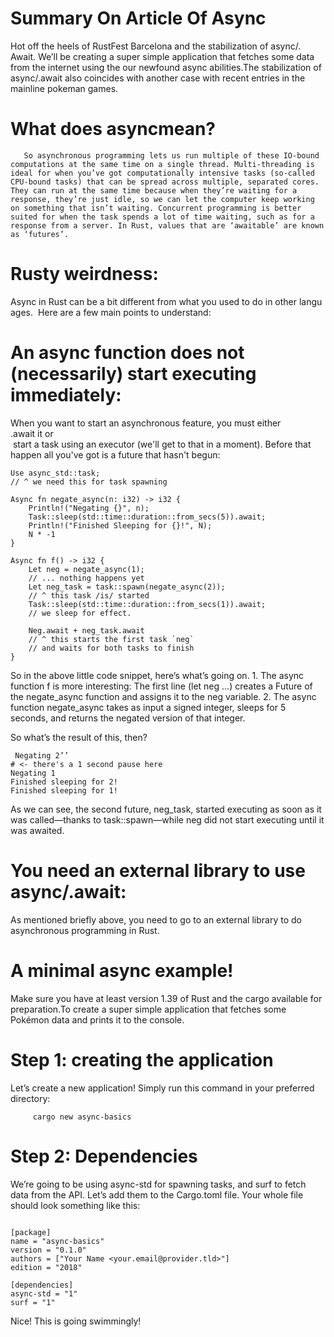 # Summary On Article Of Async

Hot off the heels of RustFest Barcelona and the stabilization of async/. Await. We’ll be creating a super simple application that fetches some data from the internet using the our newfound async abilities.The stabilization of async/.await also coincides with another case with recent entries in the mainline pokeman games.

# What does asyncmean?
       So asynchronous programming lets us run multiple of these IO-bound computations at the same time on a single thread. Multi-threading is ideal for when you’ve got computationally intensive tasks (so-called CPU-bound tasks) that can be spread across multiple, separated cores. They can run at the same time because when they’re waiting for a response, they’re just idle, so we can let the computer keep working on something that isn’t waiting. Concurrent programming is better suited for when the task spends a lot of time waiting, such as for a response from a server. In Rust, values that are ‘awaitable’ are known as ‘futures’.

# Rusty weirdness:
Async in Rust can be a bit different from what you used to do in other languages.  Here are a few main points to understand:

# An async function does not (necessarily) start executing immediately:

When you want to start an asynchronous feature, you must either .await it or  start a task using an executor (we'll get to that in a moment). Before that  happen all you've got is a future that hasn't begun:

```
Use async_std::task;
// ^ we need this for task spawning

Async fn negate_async(n: i32) -> i32 {
    Println!("Negating {}", n);
    Task::sleep(std::time::duration::from_secs(5)).await;
    Println!("Finished Sleeping for {}!", N);
    N * -1
}

Async fn f() -> i32 {
    Let neg = negate_async(1);
    // ... nothing happens yet
    Let neg_task = task::spawn(negate_async(2));
    // ^ this task /is/ started
    Task::sleep(std::time::duration::from_secs(1)).await;
    // we sleep for effect.

    Neg.await + neg_task.await
    // ^ this starts the first task `neg`
    // and waits for both tasks to finish
}

```

So in the above little code snippet, here’s what’s going on.
    1. The async function f is more interesting: The first line (let neg ...) creates a Future of the negate_async function and assigns it to the neg variable. 
    2. The async function negate_async takes as input a signed integer, sleeps for 5 seconds, and returns the negated version of that integer. 
      
So what’s the result of this, then?

```
 Negating 2’’
# <- there's a 1 second pause here
Negating 1
Finished sleeping for 2!
Finished sleeping for 1!

```

As we can see, the second future, neg_task, started executing as soon as it was called—thanks to task::spawn—while neg did not start executing until it was awaited.

# You need an external library to use async/.await:

As mentioned briefly above, you need to go to an external library to do asynchronous programming in Rust.

# A minimal async example!

Make sure you have at least version 1.39 of Rust and the cargo available for preparation.To create a super simple application that fetches some Pokémon data and prints it to the console.

# Step 1: creating the application
Let’s create a new application! Simply run this command in your preferred directory:

```
     cargo new async-basics
```

# Step 2: Dependencies

We’re going to be using async-std for spawning tasks, and surf to fetch data from the API. Let’s add them to the Cargo.toml file. Your whole file should look something like this:

```

[package]
name = "async-basics"
version = "0.1.0"
authors = ["Your Name <your.email@provider.tld>"]
edition = "2018"

[dependencies]
async-std = "1"
surf = "1"

```
Nice! This is going swimmingly!